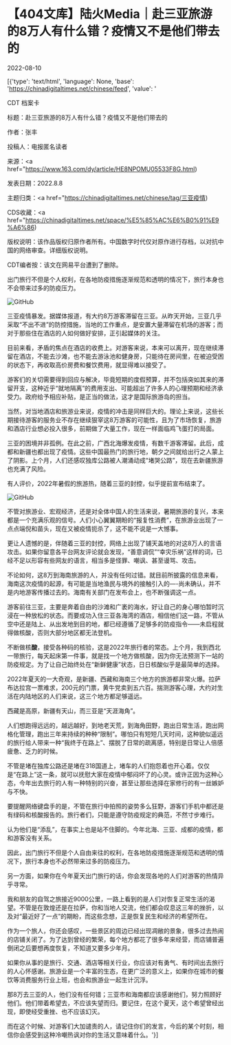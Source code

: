 # 【404文库】陆火Media｜赴三亚旅游的8万人有什么错？疫情又不是他们带去的

2022-08-10

[{'type': 'text/html', 'language': None, 'base': 'https://chinadigitaltimes.net/chinese/feed', 'value': '

CDT 档案卡

标题：赴三亚旅游的8万人有什么错？疫情又不是他们带去的

作者：张丰

投稿人：电报匿名读者

来源：<a href="https://www.163.com/dy/article/HE8NPOMU05533F8G.html)

发表日期：2022.8.8

主题归类：<a href="https://chinadigitaltimes.net/chinese/tag/三亚疫情)

CDS收藏：<a href="https://chinadigitaltimes.net/space/%E5%85%AC%E6%B0%91%E9%A6%86)

版权说明：该作品版权归原作者所有。中国数字时代仅对原作进行存档，以对抗中国的网络审查。详细版权说明。





CDT编者按：该文在网易平台遭到了删除。

出门旅行不但是个人权利，在各地防疫措施逐渐规范和透明的情况下，旅行本身也不会带来过多的防疫压力。

![GitHub](https://chinadigitaltimes.net/chinese/files/2022/08/image-1660130768970.png)

三亚疫情暴发。据媒体报道，有大约8万游客滞留在三亚。从昨天开始，三亚几乎采取“不出不进”的防控措施，当地的工作重点，是安置大量滞留在机场的游客；而对于那些住在酒店的人如何做好安排，正引起媒体的关注。

目前来看，矛盾的焦点在酒店的收费上。对游客来说，本来可以离开，现在继续滞留在酒店，不能去沙滩，也不能去游泳池和健身房，只能待在房间里，在被迫受困的状态下，再收取高价房费和餐饮费用，就显得难以接受了。

游客们的关切需要得到回应与解决，毕竟短期的度假预算，并不包括突如其来的滞留开支，这种近乎“就地隔离”的费用支出、可能超出了许多人的心理预期和经济承受力。政府给予相应补贴，是正当的做法，这才是国际旅游岛的担当。

当然，对当地酒店和旅游业来说，疫情的冲击是同样巨大的。理论上来说，这些长期接待游客的服务业不存在继续狠宰这8万游客的可能性，且为了市场恢复，旅游和酒店行业想必投入很多，前期做了大量工作，现在一样面临鸡飞蛋打的局面。

三亚的困境并非孤例。在此之前，广西北海爆发疫情，有数千游客滞留。此后，成都和新疆也都出现了疫情。这些中国最热门的旅行地，朝夕之间就给出行之人蒙上了阴影。上个月，人们还感叹独库公路被人潮涌动成“堵哭公路”，现在去新疆旅游也充满了风险。

有人评价，2022年暑假的旅游热，随着三亚的封控，似乎提前宣布结束了。

![GitHub](https://chinadigitaltimes.net/chinese/files/2022/08/image-1660130778624.png)

不管对旅游业、宏观经济，还是对全体中国人的生活来说，暑期旅游的复兴，本来都是一个充满乐观的信号。人们小心翼翼期盼的“报复性消费”，在旅游业出现了一点点端倪和苗头，现在又被疫情扼杀了，这不能不说是一大憾事。

更让人遗憾的是，伴随着三亚的封控，网络上出现了铺天盖地的对这8万人的言语攻击。如果你留意各平台网友评论就会发现，“善意调侃”“幸灾乐祸”这样的词，已经不足以形容有些网友的语言，相当多是怪罪、嘲讽、甚至谩骂、攻击。

不论如何，这8万到海南旅游的人，并没有任何过错。就目前所披露的信息来看，海南这次疫情的起源，有可能是当地渔民与境外的接触引入的&#8212;-尚未确认，并不是内地游客传播过去的。海南有关部门在发布会上，也不断强调这一点。

游客前往三亚，主要是奔着自由的沙滩和广袤的海水，好让自己的身心哪怕暂时沉浸在一种放松的状态。而要成功入住三亚各海湾的酒店，相信他们这一路，不管从空中还是陆上、从出发地到目的地，都已经遵循了足够多的防疫指令——未启程就得做核酸，否则大部分地区都无法登机。

不断做核**酸**，接受各种码的核验，这是2022年旅行者的常态。上个月，我到西北一带旅行，每天起床第一件事，就是找一个地方做核酸，因为你无法预测下一站的防疫规定。为了让自己始终处在“新鲜健康”状态，日日核酸似乎是最简单的选择。

2022年夏天的一大奇观，是新疆、西藏和海南三个地方的旅游都非常火爆。拉萨布达拉宫一票难求，200元的门票，黄牛党卖到五六百。揣测游客心理，大约对生活在内陆地区的人们来说，这三个地方都足够遥远。

西藏是高原，新疆有天山，而三亚是“天涯海角”。

人们想跑得远远的，越远越好，到地老天荒，到海角田野，跑出日常生活，跑出网格化管理，跑出三年来持续的种种“限制”。哪怕只有短短几天时间，这种貌似遥远的旅行给人带来一种“我终于在路上”、摆脱了日常的疏离感，特别是日常让人倍感疲惫、乏力的时候。

不管是堵在独库公路还是堵在318国道上，堵车的人们抱怨着也开心着。仅仅是“在路上”这一条，就可以抚慰大家在疫情中郁闷坏了的心灵。或许正因为这种心态，今年出去旅行的人有一种特别的兴奋，甚至让那些选择在家修行的有一丝嫉妒与不快。

要提醒网络键盘手的是，不管在旅行中拍照的姿势多么狂野，游客们手机中都还是有绿码和核酸报告的。旅行者们，只能是遵守防疫规定的典范，不然寸步难行。

认为他们是“添乱”，在事实上也是站不住脚的。今年北海、三亚、成都的疫情，都和游客没有关系。

因此，出门旅行不但是个人自由来往的权利，在各地防疫措施逐渐规范和透明的情况下，旅行本身也不必然带来过多的防疫压力。

另一方面，如果你在今年夏天出门旅行的话，你会发现各地的人们对游客的热情异乎寻常。

我和朋友的自驾之旅接近9000公里，一路上看到的是人们对恢复正常生活的渴望。不管是在敦煌还是在拉萨，你和当地人交流，他们都会叹息这三年的挫折，以及对“最近好了一点”的期盼，而这些念想，正是恢复民生和经济的希望所在。

作为一个旅人，你还会感叹，一些景区的周边已经出现凋敝的景象，很多过去热闹的店铺关闭了。为了达到曾经的繁荣，每个地方都花了很多年来经营，而店铺普遍倒闭之后要想再度恢复，不知道又要多少年月。

如果你从事的是旅行、交通、酒店等相关行业，你应该对有勇气、有时间出去旅行的人心怀感谢。旅游业是一个丰富的生态，在更广泛的意义上，如果你在城市的餐饮等消费服务行业上班，也会和旅游业一起生计沉浮。

那8万去三亚的人，他们没有任何错；三亚市和海南都应该感谢他们，努力照顾好他们。他们带着希望去，不应该失望而归。要记住，在这个夏天，这个希望曾经出现，即使经受重挫、也不应该幻灭。

而在这个时候、对游客们大加谴责的人，请记住你们的发言，今后的某个时刻，相信你会感受到这种冷嘲热讽对你的生活又意味着什么。'}]